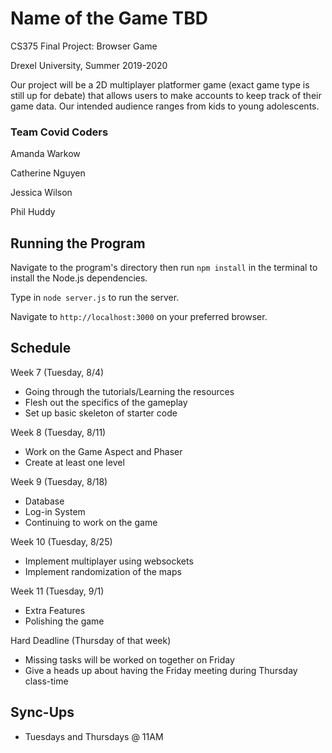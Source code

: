 # Name of the Game TBD

CS375 Final Project: Browser Game

Drexel University, Summer 2019-2020

Our project will be a 2D multiplayer platformer game (exact game type is still up for debate) that allows users to make accounts to keep track of their game data. Our intended audience ranges from kids to young adolescents.

### __Team Covid Coders__
Amanda Warkow 

Catherine Nguyen 

Jessica Wilson 

Phil Huddy 

## Running the Program

Navigate to the program's directory then run ```npm install``` in the terminal to install the Node.js dependencies.

Type in ```node server.js``` to run the server.

Navigate to ```http://localhost:3000``` on your preferred browser.

## Schedule
Week 7 (Tuesday, 8/4)
+ Going through the tutorials/Learning the resources
+ Flesh out the specifics of the gameplay
+ Set up basic skeleton of starter code

Week 8 (Tuesday, 8/11)
+ Work on the Game Aspect and Phaser
+ Create at least one level

Week 9 (Tuesday, 8/18)
+ Database
+ Log-in System
+ Continuing to work on the game

Week 10 (Tuesday, 8/25)
+ Implement multiplayer using websockets
+ Implement randomization of the maps

Week 11 (Tuesday, 9/1)
+ Extra Features
+ Polishing the game

Hard Deadline (Thursday of that week)
+ Missing tasks will be worked on together on Friday
+ Give a heads up about having the Friday meeting during Thursday class-time

## Sync-Ups
+ Tuesdays and Thursdays @ 11AM
